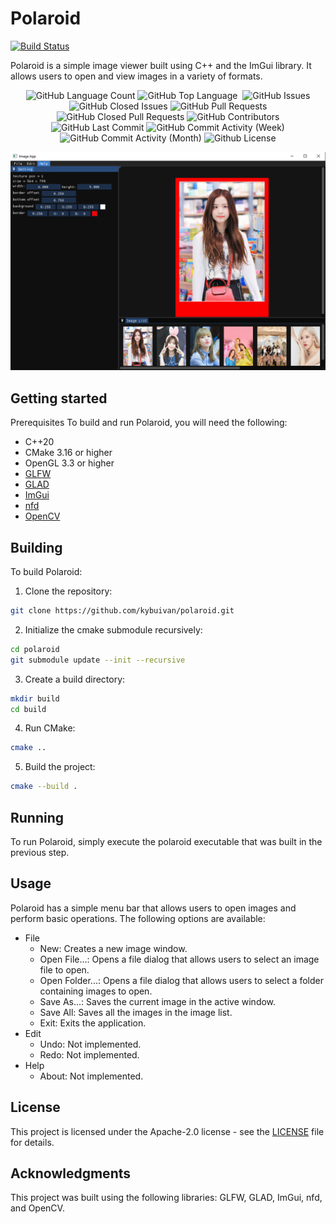 # Polaroid

[![Build Status](https://github.com/kybuivan/polaroid/actions/workflows/windows.yml/badge.svg)](https://github.com/kybuivan/polaroid/actions)

Polaroid is a simple image viewer built using C++ and the ImGui library. It allows users to open and view images in a variety of formats.

<p align="center">
  <img alt="GitHub Language Count" src="https://img.shields.io/github/languages/count/kybuivan/polaroid" />
  <img alt="GitHub Top Language" src="https://img.shields.io/github/languages/top/kybuivan/polaroid" />
  <img alt="" src="https://img.shields.io/github/repo-size/kybuivan/polaroid" />
  <img alt="GitHub Issues" src="https://img.shields.io/github/issues/kybuivan/polaroid" />
  <img alt="GitHub Closed Issues" src="https://img.shields.io/github/issues-closed/kybuivan/polaroid" />
  <img alt="GitHub Pull Requests" src="https://img.shields.io/github/issues-pr/kybuivan/polaroid" />
  <img alt="GitHub Closed Pull Requests" src="https://img.shields.io/github/issues-pr-closed/kybuivan/polaroid" />
  <img alt="GitHub Contributors" src="https://img.shields.io/github/contributors/kybuivan/polaroid" />
  <img alt="GitHub Last Commit" src="https://img.shields.io/github/last-commit/kybuivan/polaroid" />
  <img alt="GitHub Commit Activity (Week)" src="https://img.shields.io/github/commit-activity/w/kybuivan/polaroid" />
  <img alt="GitHub Commit Activity (Month)" src="https://img.shields.io/github/commit-activity/m/kybuivan/polaroid" />
  <img alt="Github License" src="https://img.shields.io/github/license/kybuivan/polaroid" />
</p>

![screenshot](/screenshot/Capture1.PNG "screenshot")

## Getting started
Prerequisites
To build and run Polaroid, you will need the following:

- C++20
- CMake 3.16 or higher
- OpenGL 3.3 or higher
- [GLFW](https://github.com/glfw/glfw)
- [GLAD](https://github.com/Dav1dde/glad)
- [ImGui](https://github.com/ocornut/imgui)
- [nfd](https://github.com/mlabbe/nativefiledialog)
- [OpenCV](https://github.com/opencv/opencv)

## Building
To build Polaroid:

1. Clone the repository:
```bash
git clone https://github.com/kybuivan/polaroid.git
```
2. Initialize the cmake submodule recursively:
```bash
cd polaroid
git submodule update --init --recursive
```
3. Create a build directory:
```bash
mkdir build
cd build
```
4. Run CMake:
```bash
cmake ..
```
5. Build the project:
```bash
cmake --build .
```

## Running
To run Polaroid, simply execute the polaroid executable that was built in the previous step.

## Usage
Polaroid has a simple menu bar that allows users to open images and perform basic operations. The following options are available:

- File
	- New: Creates a new image window.
	- Open File...: Opens a file dialog that allows users to select an image file to open.
	- Open Folder...: Opens a file dialog that allows users to select a folder containing images to open.
	- Save As...: Saves the current image in the active window.
	- Save All: Saves all the images in the image list.
	- Exit: Exits the application.
- Edit
	- Undo: Not implemented.
	- Redo: Not implemented.
- Help
	- About: Not implemented.

## License
This project is licensed under the Apache-2.0 license - see the [LICENSE](https://github.com/kybuivan/polaroid/blob/main/LICENSE) file for details.

## Acknowledgments
This project was built using the following libraries: GLFW, GLAD, ImGui, nfd, and OpenCV.